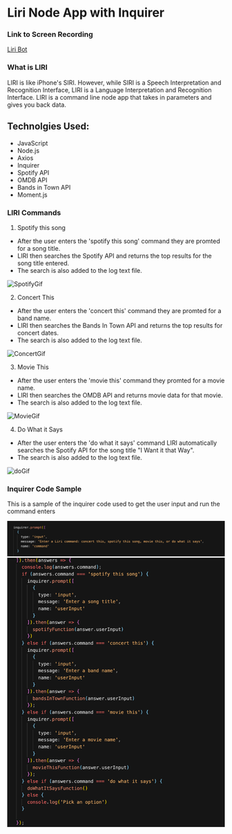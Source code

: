 # Liri Node App with Inquirer

### Link to Screen Recording
[Liri Bot](https://drive.google.com/file/d/1P6sKpfYmy-drWPsKsUEPGUgl9p2xan-A/view?usp=sharing)

### What is LIRI
LIRI is like iPhone's SIRI. However, while SIRI is a Speech Interpretation and Recognition Interface, LIRI is a Language Interpretation and Recognition Interface. LIRI is a command line node app that takes in parameters and gives you back data.

## Technolgies Used:
* JavaScript
* Node.js
* Axios
* Inquirer
* Spotify API
* OMDB API
* Bands in Town API
* Moment.js

### LIRI Commands

1. Spotify this song
* After the user enters the 'spotify this song' command they are promted for a song title. 
* LIRI then searches the Spotify API and returns the top results for the song title entered.
* The search is also added to the log text file.

![SpotifyGif](assets/media/spotifyThisSong.gif)

2. Concert This
* After the user enters the 'concert this' command they are promted for a band name.
* LIRI then searches the Bands In Town API and returns the top results for concert dates.
* The search is also added to the log text file.

![ConcertGif](assets/media/concertThis.gif)


3. Movie This
* After the user enters the 'movie this' command they promted for a movie name.
* LIRI then searches the OMDB API and returns movie data for that movie.
* The search is also added to the log text file.

![MovieGif](assets/media/movieThis.gif)


4. Do What it Says
* After the user enters the 'do what it says' command LIRI automatically searches the Spotify API for the song title "I Want it that Way".
* The search is also added to the log text file.

![doGif](assets/media/doWhatItSays.gif)

### Inquirer Code Sample

This is a sample of the inquirer code used to get the user input and run the command enters

![Inquirer](assets/media/inquirerPrompt.png)
![inquirer](assets/media/inquirerAnswer.png)